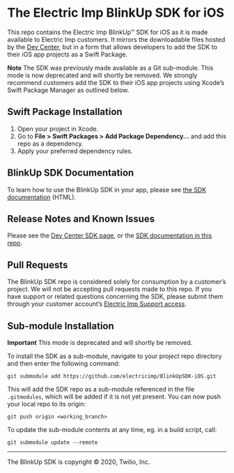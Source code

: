 # The Electric Imp BlinkUp SDK for iOS #

This repo contains the Electric Imp BlinkUp™ SDK for iOS as it is made available to Electric Imp customers. It mirrors the downloadable files hosted by the [Dev Center](https://developer.electricimp.com/manufacturing/sdkdocs), but in a form that allows developers to add the SDK to their iOS app projects as a Swift Package.

**Note** The SDK was previously made available as a Git sub-module. This mode is now deprecated and will shortly be removed. We strongly recommend customers add the SDK to their iOS app projects using Xcode’s Swift Package Manager as outlined below.

## Swift Package Installation ##

1. Open your project in Xcode.
1. Go to **File > Swift Packages > Add Package Dependency...** and add this repo as a dependency.
1. Apply your preferred dependency rules.

## BlinkUp SDK Documentation ##

To learn how to use the BlinkUp SDK in your app, please see [the SDK documentation](./docs/html/index.html) (HTML).

## Release Notes and Known Issues ##

Please see the [Dev Center SDK page](https://developer.electricimp.com/manufacturing/sdkdocs), or the [SDK documentation in this repo](./docs/html/index.html).

## Pull Requests ##

The BlinkUp SDK repo is considered solely for consumption by a customer’s project. We will not be accepting pull requests made to this repo. If you have support or related questions concerning the SDK, please submit them through your customer account’s [Electric Imp Support access](https://support.electricimp.com/).

## Sub-module Installation ##

**Important** This mode is deprecated and will shortly be removed.

To install the SDK as a sub-module, navigate to your project repo directory and then enter the following command:

```
git submodule add https://github.com/electricimp/BlinkUpSDK-iOS.git
```

This will add the SDK repo as a sub-module referenced in the file `.gitmodules`, which will be added if it is not yet present. You can now push your local repo to its origin:

```
git push origin <working_branch>
```

To update the sub-module contents at any time, eg. in a build script, call:

```
git submodule update --remote
```

---

The BlinkUp SDK is copyright &copy; 2020, Twilio, Inc.
